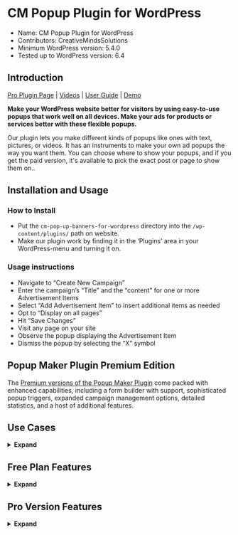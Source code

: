# CM Popup Plugin for WordPress

* Name: CM Popup Plugin for WordPress
* Contributors: CreativeMindsSolutions
* Minimum WordPress version: 5.4.0
* Tested up to WordPress version: 6.4

## Introduction

[Pro Plugin Page](https://www.cminds.com/wordpress-plugins-library/cm-pop-up-banners-plugin-for-wordpress/) | [Videos](https://www.videolessonsplugin.com/video-lesson/lesson/popup-banners-plugin/) | [User Guide](https://creativeminds.helpscoutdocs.com/category/350-pop-up-banners-cmpb) | [Demo](https://www.knowledgetrail.com/pop-up-banner-2/)

**Make your WordPress website better for visitors by using easy-to-use popups that work well on all devices. Make your ads for products or services better with these flexible popups.**

Our plugin lets you make different kinds of popups like ones with text, pictures, or videos. It has an instruments to make your own ad popups the way you want them. You can choose where to show your popups, and if you get the paid version, it's available to pick the exact post or page to show them on..

## Installation and Usage

### How to Install

* Put the `cm-pop-up-banners-for-wordpress` directory into the `/wp-content/plugins/` path on website.
* Make our plugin work by finding it in the ‘Plugins’ area in your WordPress-menu and turning it on.

### Usage instructions

* Navigate to “Create New Campaign”
* Enter the campaign’s “Title” and the “content” for one or more Advertisement Items
* Select “Add Advertisement Item” to insert additional items as needed
* Opt to “Display on all pages”
* Hit “Save Changes”
* Visit any page on your site
* Observe the popup displaying the Advertisement Item
* Dismiss the popup by selecting the “X” symbol

## Popup Maker Plugin Premium Edition

The [Premium versions of the Popup Maker Plugin](https://www.cminds.com/wordpress-plugins-library/cm-pop-up-banners-plugin-for-wordpress/) come packed with enhanced capabilities, including a form builder with support, sophisticated popup triggers, expanded campaign management options, detailed statistics, and a host of additional features.

## Use Cases

<details><summary> <b>Expand</b> </summary>

* **Conversion** – Attract your site visitors by offering special discount codes on pages dedicated to certain categories like beauty items, legal services, or medical care.
* **Lead Generation** – Place a “Join Us” popup with a built-in form that only appears to new visitors to grow your email list.
* **Advertising** – Show a variety of AdSense ads based on set criteria. For those needing more robust ad features, the Advanced Ad Campaigns Manager and Server Plugin for WordPress is suggested.
* **Multimedia Hub** – Place banners that include photos, collections, videos, and HTML content on any part of your website.

</details>

## Free Plan Features

<details><summary> <b>Expand</b> </summary>

* Initiate Popup Campaigns
* Personalize popups using HTML, imagery, and video content
* AdDesigner: Craft a unique popup style that aligns with your website’s design
* Limit by Page/Post/Custom Post Types: Specify the pages or posts where your popup should be displayed

</details>

## Pro Version Features

<details><summary> <b>Expand</b> </summary>

> [Pro Version Detailed Features List](https://www.cminds.com/wordpress-plugins-library/pop-up-banners-plugin-for-wordpress/#features)

* **Variety of Popup Styles**: Select from popups, fly-ins, or full-screen displays.
* **Campaign Analytics**: Monitor your popup’s performance with a straightforward reporting feature.
* **URL Targeting**: Specify the exact URLs where your popups will be shown.
* **Mobile Responsiveness**: Ensure your popups look great on all devices, with an option to disable on mobile.
* **Time Scheduling**: Set the active duration for your popup campaigns.
* **Day Targeting**: Choose which days your popups will activate.
* **Randomized Popups**: Launch popups in a random sequence.
* **Customizable Effects**: Personalize the visual and sound effects of your popups.
* **Delayed Display**: Set a timer to delay the popup’s appearance after page load.
* **Display Frequency Control**: Decide how often popups appear to users.
* **Interactive Triggers**: Initiate popups or fly-ins based on user interactions.
* **Exit-Intent Detection**: Reveal popups when users are about to leave your page.
* **User Inactivity Trigger**: Display popups after a period of user inactivity.
* **View Limit per Visitor**: Limit the number of times a popup is shown to each visitor.
* **User-Specific Targeting**: Direct your popups to either logged-in or guest users.

</details>
